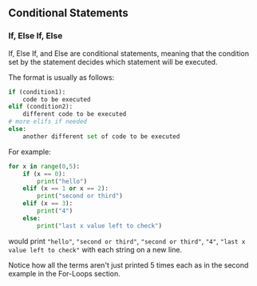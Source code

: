 ## Conditional Statements

### If, Else If, Else

If, Else If, and Else are conditional statements, meaning that the condition set by the statement decides which statement will be executed.

The format is usually as follows:

```python
if (condition1):
	code to be executed
elif (condition2):
	different code to be executed
# more elifs if needed
else:
	another different set of code to be executed
```

For example:

```python
for x in range(0,5):
	if (x == 0):
		print("hello")
	elif (x == 1 or x == 2):
		print("second or third")
	elif (x == 3):
		print("4")
	else:
		print("last x value left to check")
```

would print `"hello"`, `"second or third"`, `"second or third"`, `"4"`, `"last x value left to check"` with each string on a new line.

Notice how all the terms aren't just printed 5 times each as in the second example in the For-Loops section.